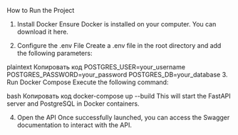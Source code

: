 How to Run the Project
1. Install Docker
Ensure Docker is installed on your computer. You can download it here.

2. Configure the .env File
Create a .env file in the root directory and add the following parameters:

plaintext
Копировать код
POSTGRES_USER=your_username
POSTGRES_PASSWORD=your_password
POSTGRES_DB=your_database
3. Run Docker Compose
Execute the following command:

bash
Копировать код
docker-compose up --build
This will start the FastAPI server and PostgreSQL in Docker containers.

4. Open the API
Once successfully launched, you can access the Swagger documentation to interact with the API.
